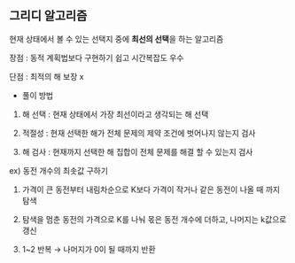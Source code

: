 ## 그리디 알고리즘

현재 상태에서 볼 수 있는 선택지 중에 **최선의 선택**을 하는 알고리즘

장점 : 동적 계획법보다 구현하기 쉽고 시간복잡도 우수

단점 : 최적의 해 보장 x

- 풀이 방법

 1) 해 선택 : 현재 상태에서 가장 최선이라고 생각되는 해 선택

 2) 적절성 : 현재 선택한 해가 전체 문제의 제약 조건에 벗어나지 않는지 검사

 3) 해 검사 : 현재까지 선택한 해 집합이 전체 문제를 해결 할 수 있는지 검사

ex) 동전 개수의 최솟값 구하기

1) 가격이 큰 동전부터 내림차순으로 K보다 가격이 작거나 같은 동전이 나올 때 까지 탐색

2) 탐색을 멈춘 동전의 가격으로 K를 나눠 몫은 동전 개수에 더하고, 나머지는 k값으로 갱신

3) 1~2 반복 → 나머지가 0이 될 때까지 반환
